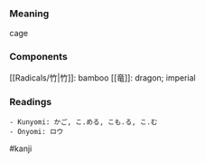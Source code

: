 ### Meaning

cage

### Components

[[Radicals/竹|竹]]: bamboo [[竜]]: dragon; imperial

### Readings

```
- Kunyomi: かご, こ.める, こも.る, こ.む
- Onyomi: ロウ
```

#kanji